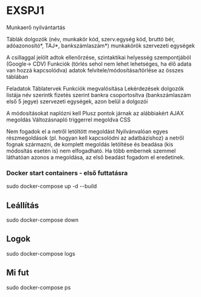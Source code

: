 # EXSPJ1
Munkaerő nyilvántartás


Táblák
dolgozók (név, munkakör kód, szerv.egység kód, bruttó bér, adóazonosító*, TAJ*, bankszámlaszám*)
munkakörök
szervezeti egységek

A csillaggal jelölt adtok ellenőrzése, szintaktikai helyesség szempontjából (Google-> CDV)
Funkciók (törlés sehol nem lehet lehetséges, ha élő adata van hozzá kapcsolódva)
adatok felvitele/módosítása/törlése az összes táblában

Feladatok
Táblatervek
Funkciók megvalósítása
Lekérdezések
dolgozók listája
név szerintk
fizetés szerint
bankra csoportosítva (bankszámlaszám első 5 jegye)
szervezeti egységek, azon belül a dolgozói

A módosításokat naplózni kell
Plusz pontok járnak az alábbiakért
AJAX megoldás
Változásnapló triggerrel megoldva
CSS

Nem fogadok el a netről letöltött megoldást
Nyilvánvalóan egyes részmegoldások (pl. hogyan kell kapcsolódni az adatbázishoz) a netről fognak származni, de komplett megoldás letöltése és beadása (kis módosítás esetén is) nem elfogadható.
Ha több embernek szemmel láthatóan azonos a megoldása, az első beadást fogadom el eredetinek.


### Docker start containers - első futtatásra
sudo docker-compose up -d --build

## Leállítás
sudo docker-compose down

## Logok
sudo docker-compose logs

## Mi fut
sudo docker-compose ps